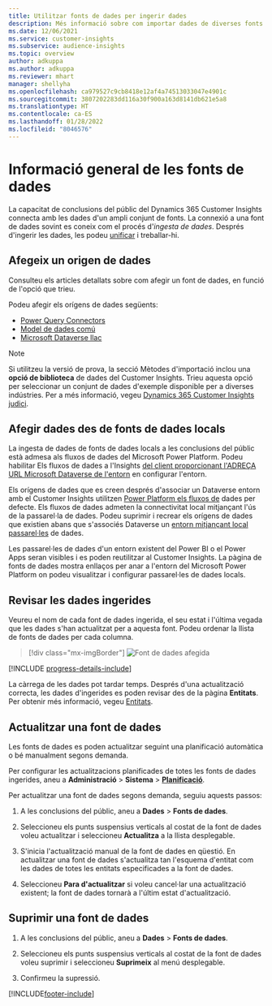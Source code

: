 ```yaml
---
title: Utilitzar fonts de dades per ingerir dades
description: Més informació sobre com importar dades de diverses fonts.
ms.date: 12/06/2021
ms.service: customer-insights
ms.subservice: audience-insights
ms.topic: overview
author: adkuppa
ms.author: adkuppa
ms.reviewer: mhart
manager: shellyha
ms.openlocfilehash: ca979527c9cb8418e12af4a74513033047e4901c
ms.sourcegitcommit: 3807202283dd116a30f900a163d8141db621e5a8
ms.translationtype: HT
ms.contentlocale: ca-ES
ms.lasthandoff: 01/28/2022
ms.locfileid: "8046576"
---
```

# <a name="data-sources-overview"></a>Informació general de les fonts de dades



La capacitat de conclusions del públic del Dynamics 365 Customer Insights connecta amb les dades d'un ampli conjunt de fonts. La connexió a una font de dades sovint es coneix com el procés d'*ingesta de dades*. Després d'ingerir les dades, les podeu [unificar](data-unification.md) i treballar-hi.

## <a name="add-a-data-source"></a>Afegeix un origen de dades

Consulteu els articles detallats sobre com afegir un font de dades, en funció de l'opció que trieu.

Podeu afegir els orígens de dades següents:

- [Power Query Connectors](connect-power-query.md)
- [Model de dades comú](connect-common-data-model.md)
- [Microsoft Dataverse llac](connect-dataverse-managed-lake.md)

> [!NOTE]
> Si utilitzeu la versió de prova, la secció Mètodes d'importació inclou una **opció de biblioteca** de dades del Customer Insights. Trieu aquesta opció per seleccionar un conjunt de dades d'exemple disponible per a diverses indústries. Per a més informació, vegeu [Dynamics 365 Customer Insights judici](../trial-signup.md).

## <a name="add-data-from-on-premises-data-sources"></a>Afegir dades des de fonts de dades locals

La ingesta de dades de fonts de dades locals a les conclusions del públic està admesa als fluxos de dades del Microsoft Power Platform. Podeu habilitar Els fluxos de dades a l'Insights [del client proporcionant l'ADREÇA URL Microsoft Dataverse de l'entorn](create-environment.md) en configurar l'entorn.

Els orígens de dades que es creen després d'associar un Dataverse entorn amb el Customer Insights utilitzen [Power Platform els fluxos de](/power-query/dataflows/overview-dataflows-across-power-platform-dynamics-365) dades per defecte. Els fluxos de dades admeten la connectivitat local mitjançant l'ús de la passarel·la de dades. Podeu suprimir i recrear els orígens de dades que existien abans que s'associés Dataverse un [entorn mitjançant local passarel·les](/data-integration/gateway/service-gateway-app) de dades.

Les passarel·les de dades d'un entorn existent del Power BI o el Power Apps seran visibles i es poden reutilitzar al Customer Insights. La pàgina de fonts de dades mostra enllaços per anar a l'entorn del Microsoft Power Platform on podeu visualitzar i configurar passarel·les de dades locals.

## <a name="review-ingested-data"></a>Revisar les dades ingerides

Veureu el nom de cada font de dades ingerida, el seu estat i l'última vegada que les dades s'han actualitzat per a aquesta font. Podeu ordenar la llista de fonts de dades per cada columna.

> [!div class="mx-imgBorder"]
> ![Font de dades afegida](media/configure-data-datasource-added.png "Font de dades afegida")

[!INCLUDE [progress-details-include](../includes/progress-details-pane.md)]

La càrrega de les dades pot tardar temps. Després d'una actualització correcta, les dades d'ingerides es poden revisar des de la pàgina **Entitats**. Per obtenir més informació, vegeu [Entitats](entities.md).

## <a name="refresh-a-data-source"></a>Actualitzar una font de dades

Les fonts de dades es poden actualitzar seguint una planificació automàtica o bé manualment segons demanda. 

Per configurar les actualitzacions planificades de totes les fonts de dades ingerides, aneu a **Administració** > **Sistema** > [**Planificació**](system.md#schedule-tab).

Per actualitzar una font de dades segons demanda, seguiu aquests passos:

1. A les conclusions del públic, aneu a **Dades** > **Fonts de dades**.

2. Seleccioneu els punts suspensius verticals al costat de la font de dades voleu actualitzar i seleccioneu **Actualitza** a la llista desplegable.

3. S'inicia l'actualització manual de la font de dades en qüestió. En actualitzar una font de dades s'actualitza tan l'esquema d'entitat com les dades de totes les entitats especificades a la font de dades.

4. Seleccioneu **Para d'actualitzar** si voleu cancel·lar una actualització existent; la font de dades tornarà a l'últim estat d'actualització.

## <a name="delete-a-data-source"></a>Suprimir una font de dades

1. A les conclusions del públic, aneu a **Dades** > **Fonts de dades**.

2. Seleccioneu els punts suspensius verticals al costat de la font de dades voleu suprimir i seleccioneu **Suprimeix** al menú desplegable.

3. Confirmeu la supressió.


[!INCLUDE[footer-include](../includes/footer-banner.md)]
